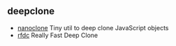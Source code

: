 ## deepclone

- [nanoclone](https://github.com/kelin2025/nanoclone) Tiny util to deep clone JavaScript objects
- [rfdc](https://github.com/davidmarkclements/rfdc) Really Fast Deep Clone